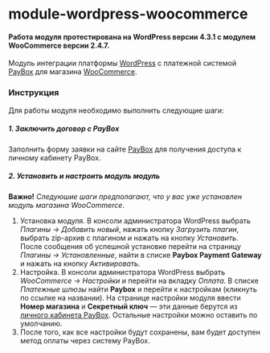 # module-wordpress-woocommerce

#### Работа модуля протестирована на WordPress версии 4.3.1 с модулем WooCommerce версии 2.4.7.

Модуль интеграции платформы [WordPress](https://wordpress.org/) с платежной системой [PayBox](http://paybox.kz) для магазина [WooCommerce](http://www.woothemes.com/woocommerce/).

### Инструкция

Для работы модуля необходимо выполнить следующие шаги:

##### 1. Заключить договор с PayBox

Заполнить форму заявки на сайте [PayBox](https://paybox.money) для получения доступа к личному кабинету PayBox.

##### 2. Установить и настроить модуль модуль

**Важно!** *Следуюшие шаги предполагают, что у вас уже установлен модуль магазина WooCommerce*.

1. Установка модуля. В консоли администратора WordPress выбрать *Плагины &rarr; Добавить новый*, нажать кнопку *Загрузить плагин*, выбрать zip-архив с плагином и нажать на кнопку *Установить*.
После сообщения об успешной установке перейти на страницу *Плагины &rarr; Установленные*, найти в списке **Paybox Payment Gateway** и нажать на кнопку *Активировать*.
2. Настройка. В консоли администратора WordPress выбрать *WooCommerce &rarr; Настройки* и перейти на вкладку *Оплата*. В списке *Платежные шлюзы* найти **Paybox** и перейти к настройкам (кликнуть по ссылке на названии).
На странице настройки модуля ввести **Номер магазина** и **Секретный ключ** &mdash; эти данные берутся из [личного кабинета PayBox](https://my.paybox.money). Остальные настройки можно оставить по умолчанию.
3. После того, как все настройки будут сохранены, вам будет доступен метод оплаты через систему PayBox.
